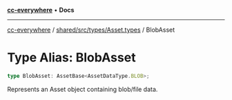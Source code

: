 [**cc-everywhere**](../../../../../index.md) • **Docs**

***

[cc-everywhere](../../../../../index.md) / [shared/src/types/Asset.types](../index.md) / BlobAsset

# Type Alias: BlobAsset

```ts
type BlobAsset: AssetBase<AssetDataType.BLOB>;
```

Represents an Asset object containing blob/file data.
